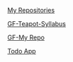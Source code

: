 
[My Repositories]( https://github.com/Ldaruu?tab=repositories) 

[GF-Teapot-Syllabus](https://github.com/green-fox-academy/teapot-syllabus)

[GF-My Repo](https://github.com/green-fox-academy/Ldaruu) 

[Todo App](https://github.com/Ldaruu/todo-app)

